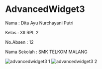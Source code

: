 # AdvancedWidget3

Nama : Dita Ayu Nurchayani Putri

Kelas : XII RPL 2

No.Absen : 12

Nama Sekolah : SMK TELKOM MALANG

![advancedwidget3 1](https://cloud.githubusercontent.com/assets/21234749/20031824/68b4b5f0-a3b0-11e6-96e7-dd81dfcdca93.jpeg)
![advancedwidget3 2](https://cloud.githubusercontent.com/assets/21234749/20031825/68e91278-a3b0-11e6-9dcb-512a1e178091.jpeg)
